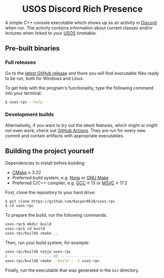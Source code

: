 <h1 align="center">USOS Discord Rich Presence</h1>

A simple C++ console executable which shows up as an activity in [Discord](https://discord.com/) when run.
The activity contains information about current classes and/or lectures when linked to your [USOS](https://www.usos.edu.pl/) timetable.

## Pre-built binaries

### Full releases

Go to the [latest GitHub release](https://github.com/Kacper0510/usos-rpc/releases/latest) and there you will find executable files
ready to be run, both for Windows and Linux.

To get help with the program's functionality, type the following command into your terminal:
```sh
$ usos-rpc --help
```

### Development builds

Alternatively, if you want to try out the latest features, which might or might not even work, check out
[GitHub Actions](https://github.com/Kacper0510/usos-rpc/actions). They are run for every new commit and contain
artifacts with appropriate executables.

## Building the project yourself

Dependencies to install before building:
* [CMake](https://cmake.org/) ≥ 3.22
* Preferred build system, e.g. [Ninja](https://ninja-build.org/) or [GNU Make](https://www.gnu.org/software/make/)
* Preferred C/C++ compiler, e.g. [GCC](https://gcc.gnu.org/) ≥ 13 or [MSVC](https://learn.microsoft.com/en-us/cpp/) ≥ 17.2

First, clone the repository to your hard drive:
```sh
$ git clone https://github.com/Kacper0510/usos-rpc
$ cd usos-rpc
```

To prepare the build, run the following commands:
```sh
usos-rpc$ mkdir build
usos-rpc$ cd build
usos-rpc/build$ cmake ..
```

Then, run your build system, for example:
```sh
usos-rpc/build$ ninja usos-rpc
# ------------------- OR -------------------
usos-rpc/build$ cmake --build . -t usos-rpc
```

Finally, run the executable that was generated in the `bin` directory.
